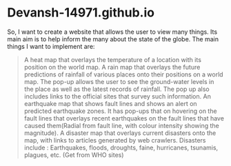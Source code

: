 # Devansh-14971.github.io
So, I want to create a website that allows the user to view many things. Its main aim is to help inform the many about the state of the globe.
The main things I want to implement are:
> A heat map that overlays the temperature of a location with its position on the world map.
> A rain map that overlays the future predictions of rainfall of various places onto their positions on a world map. The pop-up allows the user to see the ground-water levels in the place as well as the latest records of rainfall. The pop up also includes links to the official sites that survey such information.
> An earthquake map that shows fault lines and shows an alert on predicted earthquake zones. It has pop-ups that on hovering on the fault lines that overlays recent earthquakes on the fault lines that have caused them(Radial from fault line, with colour intensity showing the magnitude).
> A disaster map that overlays current disasters onto the map, with links to articles generated by web crawlers. Disasters include : Earthquakes, floods, droughts, faine, hurricanes, tsunamis, plagues, etc. (Get from WHO sites)
